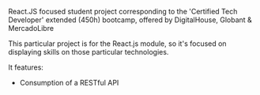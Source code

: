 React.JS focused student project corresponding to the 'Certified Tech Developer' extended (450h) bootcamp, offered by DigitalHouse, Globant & MercadoLibre

This particular project is for the React.js module, so it's focused on displaying skills on those particular technologies.

It features:

* Consumption of a RESTful API

